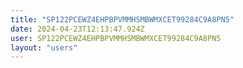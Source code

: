 ```yaml
---
title: "SP122PCEWZ4EHPBPVMMHSMBWMXCET99284C9A8PN5"
date: 2024-04-23T12:13:47.924Z
user: SP122PCEWZ4EHPBPVMMHSMBWMXCET99284C9A8PN5
layout: "users"
---
```

    